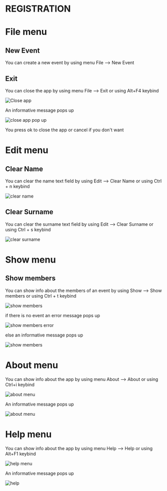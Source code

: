 # REGISTRATION

# File menu

## New Event

You can create a new event by using menu File --> New Event


## Exit

You can close the app by using menu File --> Exit or using Alt+F4 keybind

<p><img src = "doc images/file/exit menu.png" title="Close app">

An informative message pops up

<p><img src ="doc images/file/exit menu pop up.png" title="close app pop up"/> </p>

You press ok to close the app or cancel if you don't want

# Edit menu

## Clear Name

You can clear the name text field by using Edit --> Clear Name or using Ctrl + n keybind

<p><img src="doc images/edit/clear name menu.png" title="clear name"/></p>

## Clear Surname

You can clear the surname text field by using Edit --> Clear Surname or using Ctrl + s keybind

<p><img src="doc images/edit/clear surname menu.png" title="clear surname"/></p>

# Show menu

## Show members

You can show info about the members of an event by using Show --> Show members or using Ctrl + t keybind

<p><img src="doc images/show/show members menu.png" title="show members"/></p>

if there is no event an error message pops up

<p><img src="doc images/show/show members error.png" title="show members error"/></p>

else an informative message pops up

<p><img src="doc images/show/show members.png" title="show members"/></p>

# About menu

You can show info about the app by using menu About --> About or using Ctrl+i keybind

<p><img src="doc images/about/about menu.png" title="about menu"/></p>

An informative message pops up

<p><img src="doc images/about/about.png" title="about menu"/></p> 

# Help menu

You can show info about the app by using menu Help --> Help or using Alt+F1 keybind

<p><img src="doc images/help/help menu.png" title="help menu"/></p>

An informative message pops up

<p><img src="doc images/help/help.png" title="help"/></p> 